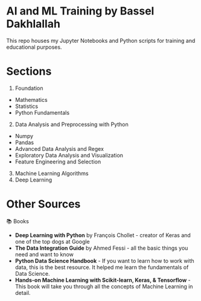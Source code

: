 # AI and ML Training by Bassel Dakhlallah
This repo houses my Jupyter Notebooks and Python scripts for training and educational purposes.

# Sections
1. Foundation
  - Mathematics 
  - Statistics
  - Python Fundamentals
2. Data Analysis and Preprocessing with Python
  - Numpy
  - Pandas
  - Advanced Data Analysis and Regex
  - Exploratory Data Analysis and Visualization
  - Feature Engineering and Selection
3. Machine Learning Algorithms
4. Deep Learning

# Other Sources
📚 Books
- **Deep Learning with Python** by François Chollet -  creator of Keras and one of the top dogs at Google
- **The Data Integration Guide** by Ahmed Fessi - all the basic things you need and want to know
- **Python Data Science Handbook** - If you want to learn how to work with data, this is the best resource. It helped me learn the fundamentals of Data Science.
- **Hands-on Machine Learning with Scikit-learn, Keras, & Tensorflow** - This book will take you through all the concepts of Machine Learning in detail.
